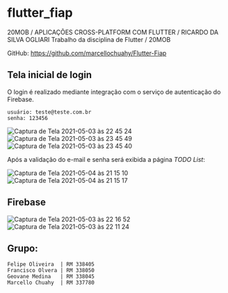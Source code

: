 # flutter_fiap

20MOB / APLICAÇÕES CROSS-PLATFORM COM FLUTTER / RICARDO DA SILVA OGLIARI
Trabalho da disciplina de Flutter / 20MOB

GitHub:
https://github.com/marcellochuahy/Flutter-Fiap

## Tela inicial de login

O login é realizado mediante integração com o serviço de autenticação do Firebase.

```
usuário: teste@teste.com.br
senha: 123456
```

![Captura de Tela 2021-05-03 às 22 45 24](https://user-images.githubusercontent.com/17011151/116955036-d6c86b80-ac67-11eb-94e6-10850a4c673e.png)
![Captura de Tela 2021-05-03 às 23 45 49](https://user-images.githubusercontent.com/17011151/116955832-05474600-ac6a-11eb-883d-b0ee5112005c.png)
![Captura de Tela 2021-05-03 às 23 45 40](https://user-images.githubusercontent.com/17011151/116955757-d4ffa780-ac69-11eb-9d2b-18929bde3f7c.png)

Após a validação do e-mail e senha será exibida a página *TODO List*: 

![Captura de Tela 2021-05-04 às 21 15 10](https://user-images.githubusercontent.com/17011151/117084713-4ef16880-ad1e-11eb-9fee-979a1918da2a.png)
![Captura de Tela 2021-05-04 às 21 15 17](https://user-images.githubusercontent.com/17011151/117084956-e5be2500-ad1e-11eb-9f74-a71ae3c1faea.png)


## Firebase
![Captura de Tela 2021-05-03 às 22 16 52](https://user-images.githubusercontent.com/17011151/116955211-463e5b00-ac68-11eb-9810-943a4d2e811a.png)
![Captura de Tela 2021-05-03 às 22 11 24](https://user-images.githubusercontent.com/17011151/116955524-3410ec80-ac69-11eb-8f33-788d6f340048.png)


## Grupo:
```
Felipe Oliveira  | RM 338405
Francisco Olvera | RM 338050
Geovane Medina   | RM 338045
Marcello Chuahy  | RM 337780
``` 
